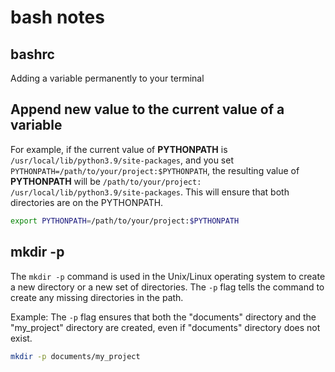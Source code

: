 # bash notes

## bashrc

Adding a variable permanently to your terminal

## Append new value to the current value of a variable

For example, if the current value of **PYTHONPATH** is `/usr/local/lib/python3.9/site-packages`, and you set
`PYTHONPATH=/path/to/your/project:$PYTHONPATH`, the resulting value of **PYTHONPATH** will be `/path/to/your/project:
/usr/local/lib/python3.9/site-packages`. This will ensure that both directories are on the PYTHONPATH.

```bash
export PYTHONPATH=/path/to/your/project:$PYTHONPATH
```

## mkdir -p

The `mkdir -p` command is used in the Unix/Linux operating system to create a new directory or a new set of directories.
The `-p` flag tells the command to create any missing directories in the path.

Example: The `-p` flag ensures that both the "documents" directory and the "my_project" directory are created, even if 
"documents" directory does not exist.

```bash
mkdir -p documents/my_project
```
